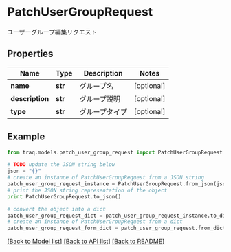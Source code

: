 # PatchUserGroupRequest

ユーザーグループ編集リクエスト

## Properties

Name | Type | Description | Notes
------------ | ------------- | ------------- | -------------
**name** | **str** | グループ名 | [optional] 
**description** | **str** | グループ説明 | [optional] 
**type** | **str** | グループタイプ | [optional] 

## Example

```python
from traq.models.patch_user_group_request import PatchUserGroupRequest

# TODO update the JSON string below
json = "{}"
# create an instance of PatchUserGroupRequest from a JSON string
patch_user_group_request_instance = PatchUserGroupRequest.from_json(json)
# print the JSON string representation of the object
print PatchUserGroupRequest.to_json()

# convert the object into a dict
patch_user_group_request_dict = patch_user_group_request_instance.to_dict()
# create an instance of PatchUserGroupRequest from a dict
patch_user_group_request_form_dict = patch_user_group_request.from_dict(patch_user_group_request_dict)
```
[[Back to Model list]](../README.md#documentation-for-models) [[Back to API list]](../README.md#documentation-for-api-endpoints) [[Back to README]](../README.md)


